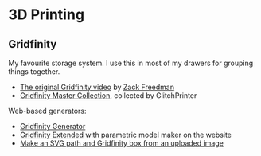 # 3D Printing

## Gridfinity

My favourite storage system. I use this in most of my drawers for grouping
things together.

- [The original Gridfinity video](https://www.youtube.com/watch?v=ra_9zU-mnl8)
  by [Zack Freedman](https://www.youtube.com/@ZackFreedman)
- [Gridfinity Master Collection](https://www.printables.com/model/242711-gridfinity-master-collection),
  collected by GlitchPrinter

Web-based generators:

- [Gridfinity Generator](https://gridfinity.perplexinglabs.com/)
- [Gridfinity Extended](https://makerworld.com/en/models/481168) with parametric
  model maker on the website
- [Make an SVG path and Gridfinity box from an uploaded image](https://outline.georgs.lv/)
